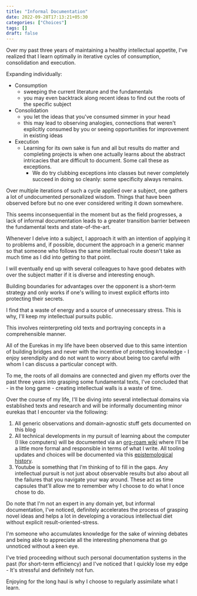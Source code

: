 ```yaml
---
title: "Informal Documentation"
date: 2022-09-28T17:13:21+05:30
categories: ["Choices"]
tags: []
draft: false
---
```


Over my past three years of maintaining a healthy intellectual appetite, I've
realized that I learn optimally in iterative cycles of consumption,
consolidation and execution.  

Expanding individually:

 - Consumption
	 - sweeping the current literature and the fundamentals
	 - you may even backtrack along recent ideas to find out the roots
       of the specific subject
 - Consolidation
	 - you let the ideas that you've consumed simmer in your head
	 - this may lead to observing analogies, connections that weren't
       explicitly consumed by you or seeing opportunities for
       improvement in existing ideas
 - Execution
	 - Learning for its own sake is fun and all but results do matter
       and completing projects is when one actually learns about the
       abstract intricacies that are difficult to document. Some call
       these as exceptions.
	   - We do try clubbing exceptions into classes but never
		   completely succeed in doing so cleanly: some specificity
		   always remains.

Over multiple iterations of such a cycle applied over a subject, one
gathers a lot of undocumented personalized wisdom. Things that have
been observed before but no one ever considered writing it down
somewhere.  

This seems inconsequential in the moment but as the field progresses,
a lack of informal documentation leads to a greater transition barrier
between the fundamental texts and state-of-the-art.  

Whenever I delve into a subject, I approach it with an intention of
applying it to problems and, if possible, document the approach in
a generic manner so that someone who follows the same intellectual
route doesn't take as much time as I did into getting to that point.  

I will eventually end up with several colleagues to have good debates
with over the subject matter if it is diverse and interesting
enough.  

Building boundaries for advantages over the opponent is a short-term
strategy and only works if one's willing to invest explicit efforts
into protecting their secrets.  

I find that a waste of energy and a source of unnecessary stress. This
is why, I'll keep my intellectual pursuits public.  

This involves reinterpreting old texts and portraying concepts in a
comprehensible manner.  

All of the Eurekas in my life have been observed due to this same
intention of building bridges and never with the incentive of
protecting knowledge - I enjoy serendipity and do not want to worry
about being too careful with whom I can discuss a particular concept
with.  

To me, the roots of all domains are connected and given my efforts
over the past three years into grasping some fundamental texts, I've
concluded that - in the long game - creating intellectual walls is a
waste of time.  

Over the course of my life, I'll be diving into several intellectual
domains via established texts and research and will be informally
documenting minor eurekas that I encounter via the following:

1. All generic observations and domain-agnostic stuff gets documented
   on this blog
2. All technical developments in my pursuit of learning about the
   computer (I like computers) will be documented via an [org-roam wiki](https://github.com/rajp152k/journal)
   where I'll be a little more formal and responsible in terms of what
   I write. All tooling updates and choices will be documented via this
   [epistemological history](https://github.com/rajp152k/SLogs).
3. Youtube is something that I'm thinking of to fill in the gaps. Any
   intellectual pursuit is not just about observable results but also
   about all the failures that you navigate your way around. These act
   as time capsules that'll allow me to remember why I choose to do what I once chose to do.  
		 
Do note that I'm not an expert in any domain yet, 
but informal documentation, I've noticed, definitely accelerates
the process of grasping novel ideas and helps a lot in developing a
voracious intellectual diet without explicit result-oriented-stress.  

I'm someone who accumulates knowledge for the sake of winning debates
and being able to appreciate all the interesting phenomena that go unnoticed
without a keen eye.  

I've tried proceeding without such personal documentation systems in
the past (for short-term efficiency) and I've noticed that I quickly
lose my edge - It's stressful and definitely not fun.  

Enjoying for the long haul is why I choose to regularly assimilate what I
learn.  
